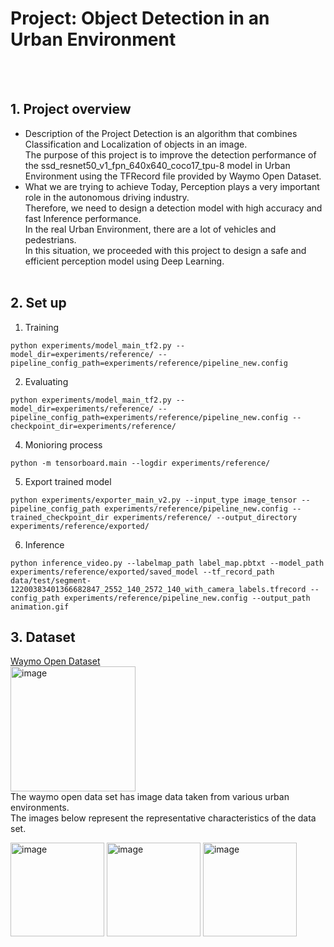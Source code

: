 # Project: Object Detection in an Urban Environment
<br/><br/>
## 1. Project overview
- Description of the Project
Detection is an algorithm that combines Classification and Localization of objects in an image.<br/>
The purpose of this project is to improve the detection performance of the ssd_resnet50_v1_fpn_640x640_coco17_tpu-8 model in Urban Environment using the TFRecord file provided by Waymo Open Dataset.<br/>
- What we are trying to achieve
Today, Perception plays a very important role in the autonomous driving industry.<br/>
Therefore, we need to design a detection model with high accuracy and fast Inference performance.<br/>
In the real Urban Environment, there are a lot of vehicles and pedestrians.<br/>
In this situation, we proceeded with this project to design a safe and efficient perception model using Deep Learning.<br/><br/>

## 2. Set up
1. Training
```{.bash}
python experiments/model_main_tf2.py --model_dir=experiments/reference/ --pipeline_config_path=experiments/reference/pipeline_new.config
```
2. Evaluating
```{.bash}
python experiments/model_main_tf2.py --model_dir=experiments/reference/ --pipeline_config_path=experiments/reference/pipeline_new.config --checkpoint_dir=experiments/reference/
```
4. Monioring process
```{.bash}
python -m tensorboard.main --logdir experiments/reference/
```
5. Export trained model
```{.bash}
python experiments/exporter_main_v2.py --input_type image_tensor --pipeline_config_path experiments/reference/pipeline_new.config --trained_checkpoint_dir experiments/reference/ --output_directory experiments/reference/exported/
```
6. Inference
```{.bash}
python inference_video.py --labelmap_path label_map.pbtxt --model_path experiments/reference/exported/saved_model --tf_record_path data/test/segment-12200383401366682847_2552_140_2572_140_with_camera_labels.tfrecord --config_path experiments/reference/pipeline_new.config --output_path animation.gif
```

## 3. Dataset
[Waymo Open Dataset](https://waymo.com/open/) <br/>
<img width="200" alt="image" src="https://user-images.githubusercontent.com/98406354/211144574-aec7f340-f9fd-4bb4-a59d-62c4fa25fe3e.png">
<br/>
The waymo open data set has image data taken from various urban environments.<br/>
The images below represent the representative characteristics of the data set.<br/>

<img width="150" alt="image" src="https://user-images.githubusercontent.com/98406354/211144831-df131577-1936-4d7b-a9f5-66459971ed24.png">
<img width="150" alt="image" src="https://user-images.githubusercontent.com/98406354/211144831-df131577-1936-4d7b-a9f5-66459971ed24.png">
<img width="150" alt="image" src="https://user-images.githubusercontent.com/98406354/211144837-6ab6d29b-6b7c-451e-ac55-a549797d3087.png)">

